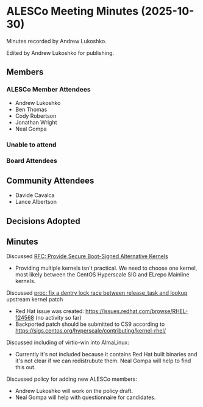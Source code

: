 # ALESCo Meeting Minutes (2025-10-30)

Minutes recorded by Andrew Lukoshko.

Edited by Andrew Lukoshko for publishing.

## Members

### ALESCo Member Attendees

- Andrew Lukoshko
- Ben Thomas
- Cody Robertson
- Jonathan Wright
- Neal Gompa

### Unable to attend

### Board Attendees

## Community Attendees

- Davide Cavalca
- Lance Albertson

## Decisions Adopted

## Minutes

Discussed [RFC: Provide Secure Boot-Signed Alternative Kernels](https://github.com/AlmaLinux/ALESCo/pull/15)

- Providing multiple kernels isn't practical. We need to choose one kernel, most likely between the CentOS Hyperscale SIG and ELrepo Mainline kernels.

Discussed [proc: fix a dentry lock race between release_task and lookup](https://github.com/torvalds/linux/commit/d919a1e79bac890421537cf02ae773007bf55e6b) upstream kernel patch

- Red Hat issue was created: https://issues.redhat.com/browse/RHEL-124568 (no activity so far)
- Backported patch should be submitted to CS9 according to https://sigs.centos.org/hyperscale/contributing/kernel-rhel/

Discussed including of virtio-win into AlmaLinux:

- Currently it's not included because it contains Red Hat built binaries and it's not clear if we can redistrubute them. Neal Gompa will help to find this out.

Discussed policy for adding new ALESCo members:

- Andrew Lukoshko will work on the policy draft.
- Neal Gompa will help with questionnaire for candidates.
